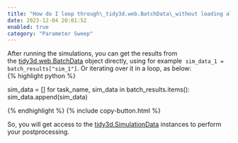 ```yaml
---
title: "How do I loop through\_tidy3d.web.BatchData\_without loading all of the data into memory?"
date: 2023-12-04 20:01:52
enabled: true
category: "Parameter Sweep"
---
```

<div>After running the simulations, you can get the results from the&nbsp;<a target="_blank" rel="noopener" href="https://docs.flexcompute.com/projects/tidy3d/en/latest/api/_autosummary/tidy3d.web.BatchData.html#tidy3d.web.BatchData">tidy3d.web.BatchData</a>&nbsp;object directly, using for example &nbsp;<code>sim_data_1 = batch_results["sim_1"]</code>. Or iterating over it in a loop, as below:</div>

<div><div markdown class="code-snippet">{% highlight python %}

sim_data = []
for task_name, sim_data in batch_results.items():
  sim_data.append(sim_data)

{% endhighlight %}
{% include copy-button.html %}</div><p><span>So, you will get access to the <a target="_blank" rel="noopener" href="https://docs.flexcompute.com/projects/tidy3d/en/latest/api/_autosummary/tidy3d.SimulationData.html#tidy3d.SimulationData">tidy3d.SimulationData</a> instances to perform your postprocessing.</span></p></div>
